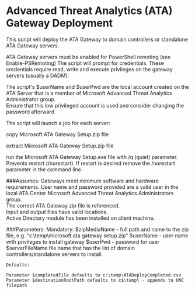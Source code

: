 # Advanced Threat Analytics (ATA) Gateway Deployment
This script will deploy the ATA Gateway to domain controllers or standalone ATA Gateway servers.

ATA Gateway servers must be enabled for PowerShell remoting (see Enable-PSRemoting)
The script will prompt for credentials.  These credentials require read, write and execute privileges on the gateway servers (usually a DADM).

The script's $userName and $userPwd are the local account created on the ATA Server that is a member of Microsoft Advanced Threat Analytics Administrator group.   
Ensure that this low privileged account is used and consider changing the password afterward.

The script will launch a job for each server:

copy Microsoft ATA Gateway Setup.zip file 

extract Microsoft ATA Gateway Setup.zip file 

run the Microsoft ATA Gateway Setup.exe file with /q (quiet) parameter. Prevents restart (/norestart).  If restart is desired remove the /norestart parameter in the command line.

###Assumes: 
Gateways meet minimum software and hardware requirements.
User name and password provided are a valid user in the local ATA Center Microsoft Advanced Threat Analytics Administrators group.  
The correct ATA Gateway zip file is referenced.  
Input and output files have valid locations.  
Active Directory module has been installed on client machine.

###Parameters:
    Mandatory:
    $zipMediaName - full path and name to the zip file, e.g. "c:\temp\microsoft ata gateway setup.zip"
    $userName - user name with privileges to install gateway
    $userPwd - password for user
    $serverFileName file name that has the list of domain controllers/standalone servers to install. 
   
    Defaults:
    
    Parameter $completedFile defaults to c:\temp\ATADeployCompleted.csv
    Parameter $destinationRootPath defaults to c$\temp\ - appends to UNC filepath
